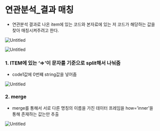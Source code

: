 # 연관분석_결과 매칭

- 연관분석 결과로 나온 item에 있는 코드와 본자료에 있는 저 코드가 해당하는 값을 찾아 매칭시켜주려고 한다.

![Untitled](%E1%84%8B%E1%85%A7%E1%86%AB%E1%84%80%E1%85%AA%E1%86%AB%E1%84%87%E1%85%AE%E1%86%AB%E1%84%89%201aaff/Untitled.png)

![Untitled](%E1%84%8B%E1%85%A7%E1%86%AB%E1%84%80%E1%85%AA%E1%86%AB%E1%84%87%E1%85%AE%E1%86%AB%E1%84%89%201aaff/Untitled%201.png)

### 1. ITEM에 있는 ‘⇒’이 문자를 기준으로 split해서 나눠줌

- code1값에 0번쨰 string값을 넣어줌

![Untitled](%E1%84%8B%E1%85%A7%E1%86%AB%E1%84%80%E1%85%AA%E1%86%AB%E1%84%87%E1%85%AE%E1%86%AB%E1%84%89%201aaff/Untitled%202.png)

### 2. merge

- merge를 통해서 서로 다른 명칭의 이름을 가진 데이터 프레임을 how=’inner’을 통해 존재하는 값는만 추출

![Untitled](%E1%84%8B%E1%85%A7%E1%86%AB%E1%84%80%E1%85%AA%E1%86%AB%E1%84%87%E1%85%AE%E1%86%AB%E1%84%89%201aaff/Untitled%203.png)